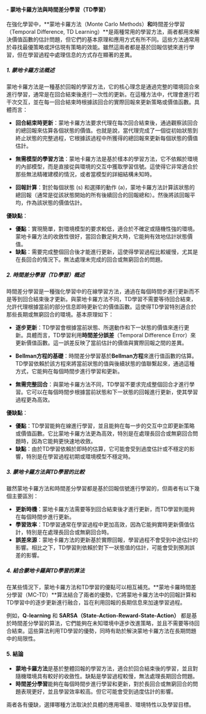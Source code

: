 #### - **蒙地卡羅方法與時間差分學習（TD學習）**

在強化學習中，**蒙地卡羅方法（Monte Carlo Methods）**和**時間差分學習（Temporal Difference, TD Learning）**是兩種常用的學習方法，兩者都用來解決價值函數的估計問題，但它們的基本原理和應用方式有所不同。這些方法通常用於尋找最優策略或評估現有策略的效能。雖然這兩者都是基於回報信號來進行學習，但在學習過程中處理信息的方式存在顯著的差異。

##### 1. **蒙地卡羅方法概述**

蒙地卡羅方法是一種基於回報的學習方法，它的核心理念是通過完整的環境回合來進行學習，通常是在回合結束後進行一次性的更新。在這種方法中，代理會進行若干次交互，並在每一回合結束時根據該回合的實際回報來更新策略或價值函數。具體而言：

- **回合結束時更新**：蒙地卡羅方法要求代理在每次回合結束後，通過觀察該回合的總回報來估算各個狀態的價值。也就是說，當代理完成了一個從初始狀態到終止狀態的完整過程，它根據該過程中所獲得的總回報來更新每個狀態的價值估計。

- **無需模型的學習方法**：蒙地卡羅方法是基於樣本的學習方法，它不依賴於環境的內部模型，而是直接從與環境的交互中獲取學習信號。這使得它非常適合於那些無法精確建模的情況，或者當模型的詳細結構未知時。

- **回報計算**：對於每個狀態 \(s\) 和選擇的動作 \(a\)，蒙地卡羅方法計算該狀態的總回報（通常是從該狀態開始的所有後續回合的回報總和）。然後將該回報平均，作為該狀態的價值估計。

**優缺點**：
- **優點**：實現簡單，對環境模型的要求較低，適合於不確定或隨機性強的環境。蒙地卡羅方法的收斂性很好，當回合數足夠大時，它能夠有效地估計狀態價值。
- **缺點**：需要完成整個回合後才能進行更新，這使得學習過程比較緩慢，尤其是在長回合的情況下。無法處理未完成的回合或無窮回合的問題。

##### 2. **時間差分學習（TD學習）概述**

時間差分學習是一種強化學習中的在線學習方法，通過在每個時間步進行更新而不是等到回合結束後才更新。與蒙地卡羅方法不同，TD學習不需要等待回合結束，允許代理根據當前的部分信息即時更新它的價值函數。這使得TD學習特別適合於那些長期或無窮回合的環境。基本原理如下：

- **逐步更新**：TD學習會根據當前狀態、所選動作和下一狀態的價值來進行更新。具體而言，TD學習利用**時間差分誤差**（Temporal Difference Error）來更新價值函數。這一誤差反映了當前估計的價值與實際回報之間的差異。

- **Bellman方程的基礎**：時間差分學習基於**Bellman方程**來進行值函數的估算。TD學習依賴於該方程來將當前狀態的值與後續狀態的值聯繫起來，通過這種方式，它能夠在每個時間步進行學習和更新。

- **無需完整回合**：與蒙地卡羅方法不同，TD學習不要求完成整個回合才進行學習。它可以在每個時間步根據當前狀態和下一狀態的回報進行更新，使其學習過程更為高效。

**優缺點**：
- **優點**：TD學習能夠在線進行學習，並且能夠在每一步的交互中立即更新策略或價值函數。它比蒙地卡羅方法更為高效，特別是在處理長回合或無窮回合問題時，因為它能夠更快速地收斂。
- **缺點**：由於TD學習依賴於即時的估算，它可能會受到過度估計或不穩定的影響，特別是在學習過程初期或環境模型不穩定時。

##### 3. **蒙地卡羅方法與TD學習的比較**

雖然蒙地卡羅方法和時間差分學習都是基於回報信號進行學習的，但兩者有以下幾個主要區別：

- **更新時機**：蒙地卡羅方法需要等到回合結束後才進行更新，而TD學習則能夠在每個時間步進行更新。
- **學習效率**：TD學習通常在學習過程中更加高效，因為它能夠實時更新價值估計，特別是在處理長回合或無窮回合時。
- **誤差來源**：蒙地卡羅方法的更新基於實際回報，學習過程不會受到中途估計的影響。相比之下，TD學習則依賴於對下一狀態值的估計，可能會受到預測誤差的影響。

##### 4. **結合蒙地卡羅與TD學習的算法**

在某些情況下，蒙地卡羅方法和TD學習的優點可以相互補充。**蒙地卡羅時間差分學習（MC-TD）**算法結合了兩者的優勢，它將蒙地卡羅方法中的回報計算和TD學習中的逐步更新進行融合，旨在利用回報的長期信息來加速學習過程。

例如，**Q-learning** 和 **SARSA（State-Action-Reward-State-Action）** 都是基於時間差分學習的算法，它們能夠在未知環境中逐步改進策略，並且不需要等待回合結束。這些算法利用TD學習的優勢，同時有助於解決蒙地卡羅方法在長期問題中的局限性。

#### 5. **結論**

- **蒙地卡羅方法**是基於整體回報的學習方法，適合於回合結束後的學習，並且對隨機環境具有較好的收斂性。缺點是學習過程較慢，無法處理長期回合問題。
- **時間差分學習**能夠在每個時間步進行學習和更新，對於長回合或無窮回合的問題表現更好，並且學習效率較高。但它可能會受到過度估計的影響。

兩者各有優缺，選擇哪種方法取決於具體的應用場景、環境特性以及學習目標。